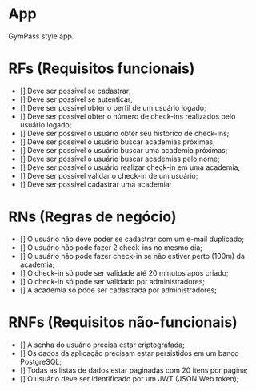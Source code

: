# App

GymPass style app.

# RFs (Requisitos funcionais)
  - [] Deve ser possível se cadastrar;
  - [] Deve ser possível se autenticar;
  - [] Deve ser possível obter o perfil de um usuário logado;
  - [] Deve ser possível obter o número de check-ins realizados pelo usuário logado;
  - [] Deve ser possível o usuário obter seu histórico de check-ins;
  - [] Deve ser possível o usuário buscar academias próximas;
  - [] Deve ser possível o usuário buscar uma academia próximas;
  - [] Deve ser possível o usuário buscar academias pelo nome;
  - [] Deve ser possível o usuário realizar check-in em uma academia;
  - [] Deve ser possível validar o check-in de um usuário;
  - [] Deve ser possível cadastrar uma academia;


# RNs (Regras de negócio)
  - [] O usuário não deve poder se cadastrar com um e-mail duplicado;
  - [] O usuário não pode fazer 2 check-ins no mesmo dia;
  - [] O usuário não pode fazer check-in se não estiver perto (100m) da academia;
  - [] O check-in só pode ser validade até 20 minutos após criado;
  - [] O check-in só pode ser validado por administradores;
  - [] A academia só pode ser cadastrada por administradores;

# RNFs (Requisitos não-funcionais)
  - [] A senha do usuário precisa estar criptografada;
  - [] Os dados da aplicação precisam estar persistidos em um banco PostgreSQL;
  - [] Todas as listas de dados estar paginadas com 20 itens por página;
  - [] O usuário deve ser identificado por um JWT (JSON Web token);


